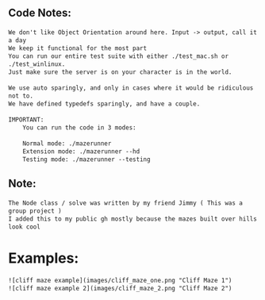 ## Code Notes:
    We don't like Object Orientation around here. Input -> output, call it a day
    We keep it functional for the most part
    You can run our entire test suite with either ./test_mac.sh or ./test_winlinux.
    Just make sure the server is on your character is in the world.

    We use auto sparingly, and only in cases where it would be ridiculous not to.
    We have defined typedefs sparingly, and have a couple.

    IMPORTANT:
        You can run the code in 3 modes:

        Normal mode: ./mazerunner
        Extension mode: ./mazerunner --hd
        Testing mode: ./mazerunner --testing

## Note:
    The Node class / solve was written by my friend Jimmy ( This was a group project )
    I added this to my public gh mostly because the mazes built over hills look cool

# Examples:


    ![cliff maze example](images/cliff_maze_one.png "Cliff Maze 1")
    ![cliff maze example 2](images/cliff_maze_2.png "Cliff Maze 2")
